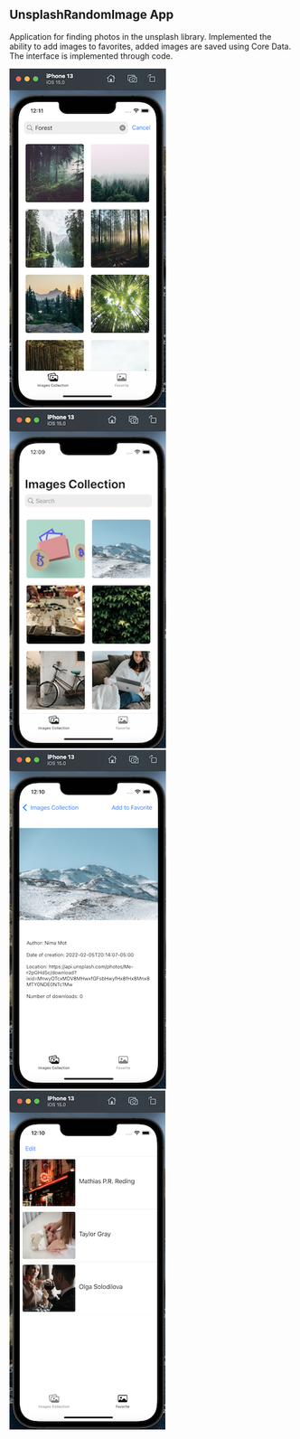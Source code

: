 ## UnsplashRandomImage App

Application for finding photos in the unsplash library. Implemented the ability to add images to favorites, added images are saved using Core Data. The interface is implemented through code.

![](https://github.com/AlexandrMeyer/UnsplashRandomImage/blob/Master/1.png) ![](https://github.com/AlexandrMeyer/UnsplashRandomImage/blob/Master/2.png) ![](https://github.com/AlexandrMeyer/UnsplashRandomImage/blob/Master/3.png) ![](https://github.com/AlexandrMeyer/UnsplashRandomImage/blob/Master/4.png)
